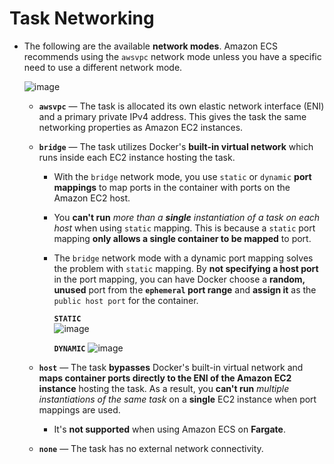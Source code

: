 # Task Networking
- The following are the available **network modes**. Amazon ECS recommends using the `awsvpc` network mode unless you have a specific need to use a different network mode.

  ![image](https://user-images.githubusercontent.com/36029504/149079637-adb447a9-168b-42f9-81eb-613fc74de64c.png)  

  - **`awsvpc`** — The task is allocated its own elastic network interface (ENI) and a primary private IPv4 address. This gives the task the same networking properties as Amazon EC2 instances. 

  - **`bridge`** — The task utilizes Docker's **built-in virtual network** which runs inside each EC2 instance hosting the task.
    - With the `bridge` network mode, you use `static` or `dynamic` **port mappings** to map ports in the container with ports on the Amazon EC2 host. 
    - You **can't run** *more than a ***single*** instantiation of a task on each host* when using `static` mapping. This is because a `static` port mapping **only allows a single container to be mapped** to port. 
    - The `bridge` network mode with a dynamic port mapping solves the problem with `static` mapping. By **not specifying a host port** in the port mapping, you can have Docker choose a **random, unused** port from the **`ephemeral` port range** and **assign it** as the `public host port` for the container.  
     
      **`STATIC`**  
      ![image](https://user-images.githubusercontent.com/36029504/149081955-feea0a8d-d24a-4c9e-8226-39880050a0b6.png)

  
      **`DYNAMIC`**
      ![image](https://user-images.githubusercontent.com/36029504/149082039-28e5bad3-3e0c-40f3-9713-ea20a91dc4b9.png)
     
  - **`host`** — The task **bypasses** Docker's built-in virtual network and **maps container ports directly to the ENI of the Amazon EC2 instance** hosting the task. As a result, you **can't run** *multiple instantiations of the same task* on a **single** EC2 instance when port mappings are used.
    - It's **not supported** when using Amazon ECS on **Fargate**.
  
  - **`none`** — The task has no external network connectivity.
